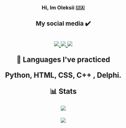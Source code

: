 <h3>
<p align="center">
<a>
 Hi, Im Oleksii 🇺🇦
<a/>
</p>
<h3/>

<h3>
<p align="center">
<a>
My social media ✔️
<a/>
</p>
<h3/>
<p align="center">
  <a href= "https://t.me/cheredni0com">
    <img src="https://img.icons8.com/fluency/30/000000/telegram-app.png"/>
  </a>
  <a href= "https://www.instagram.com/cherednichenko.al/">
    <img src="https://img.icons8.com/fluency/30/000000/instagram-new.png"/>
  </a>
  <a href= "https://github.com/cheredniche">
    <img src="https://img.icons8.com/fluency/30/000000/github.png"/>
  </a>
</p>

<p align="center">
<a>
  📖 Languages I've practiced
  </a>

</p>
<p align="center">
<a>
  Python, HTML, CSS, C++ , Delphi.
</a>
</p>  
<p align="center">
<a>
  📊 Stats 
</a>
</p>
<p align="center">
  <img src="https://github-readme-stats.vercel.app/api/top-langs/?username=cheredniche&&theme=synthwave&show_icons=true&border_radius=25&include_all_commits=true">
</p>
<p align="center">
  <img src="https://github-readme-stats.vercel.app/api?username=cheredniche&theme=synthwave&show_icons=true&border_radius=25&include_all_commits=true">
</p>

